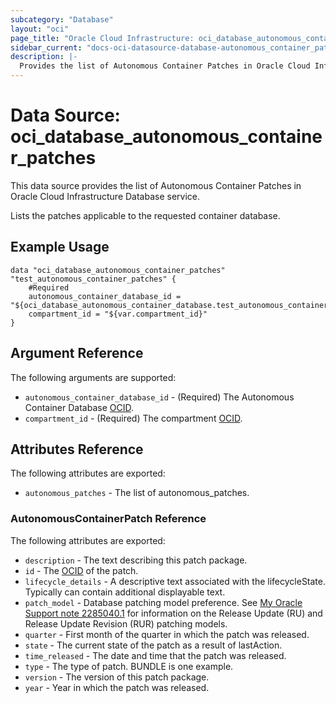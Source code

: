 ```yaml
---
subcategory: "Database"
layout: "oci"
page_title: "Oracle Cloud Infrastructure: oci_database_autonomous_container_patches"
sidebar_current: "docs-oci-datasource-database-autonomous_container_patches"
description: |-
  Provides the list of Autonomous Container Patches in Oracle Cloud Infrastructure Database service
---
```


# Data Source: oci_database_autonomous_container_patches
This data source provides the list of Autonomous Container Patches in Oracle Cloud Infrastructure Database service.

Lists the patches applicable to the requested container database.


## Example Usage

```hcl
data "oci_database_autonomous_container_patches" "test_autonomous_container_patches" {
	#Required
	autonomous_container_database_id = "${oci_database_autonomous_container_database.test_autonomous_container_database.id}"
	compartment_id = "${var.compartment_id}"
}
```

## Argument Reference

The following arguments are supported:

* `autonomous_container_database_id` - (Required) The Autonomous Container Database [OCID](https://docs.cloud.oracle.com/iaas/Content/General/Concepts/identifiers.htm).
* `compartment_id` - (Required) The compartment [OCID](https://docs.cloud.oracle.com/iaas/Content/General/Concepts/identifiers.htm).


## Attributes Reference

The following attributes are exported:

* `autonomous_patches` - The list of autonomous_patches.

### AutonomousContainerPatch Reference

The following attributes are exported:

* `description` - The text describing this patch package.
* `id` - The [OCID](https://docs.cloud.oracle.com/iaas/Content/General/Concepts/identifiers.htm) of the patch.
* `lifecycle_details` - A descriptive text associated with the lifecycleState. Typically can contain additional displayable text. 
* `patch_model` - Database patching model preference. See [My Oracle Support note 2285040.1](https://support.oracle.com/rs?type=doc&id=2285040.1) for information on the Release Update (RU) and Release Update Revision (RUR) patching models.
* `quarter` - First month of the quarter in which the patch was released.
* `state` - The current state of the patch as a result of lastAction.
* `time_released` - The date and time that the patch was released.
* `type` - The type of patch. BUNDLE is one example.
* `version` - The version of this patch package.
* `year` - Year in which the patch was released.

